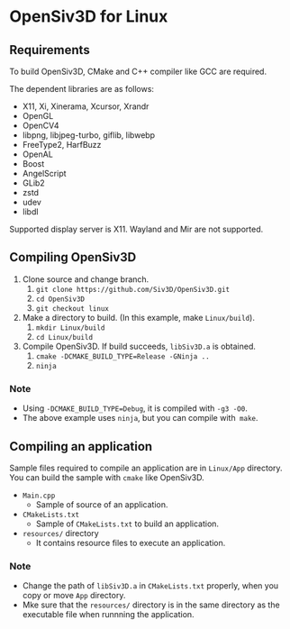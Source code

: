 # OpenSiv3D for Linux


## Requirements
To build OpenSiv3D, CMake and C++ compiler like GCC are required.

The dependent libraries are as follows:
- X11, Xi, Xinerama, Xcursor, Xrandr
- OpenGL
- OpenCV4
- libpng, libjpeg-turbo, giflib, libwebp
- FreeType2, HarfBuzz
- OpenAL
- Boost
- AngelScript
- GLib2
- zstd
- udev
- libdl

Supported display server is X11.
Wayland and Mir are not supported.


## Compiling OpenSiv3D
1. Clone source and change branch.
	1. `git clone https://github.com/Siv3D/OpenSiv3D.git`
	1. `cd OpenSiv3D`
	1. `git checkout linux`
1. Make a directory to build. (In this example, make `Linux/build`).
	1. `mkdir Linux/build`
	1. `cd Linux/build`
1. Compile OpenSiv3D. If build succeeds, `libSiv3D.a` is obtained.
	1. `cmake -DCMAKE_BUILD_TYPE=Release -GNinja ..`
	1. `ninja`

### Note
- Using `-DCMAKE_BUILD_TYPE=Debug`, it is compiled with `-g3 -O0`.
- The above example uses `ninja`, but you can compile with` make`.


## Compiling an application
Sample files required to compile an application are in `Linux/App` directory.
You can build the sample with `cmake` like OpenSiv3D.
- `Main.cpp`
	- Sample of source of an application.
- `CMakeLists.txt`
	- Sample of `CMakeLists.txt` to build an application.
- `resources/` directory
	- It contains resource files to execute an application.

### Note
- Change the path of `libSiv3D.a` in `CMakeLists.txt` properly, when you copy or move `App` directory.
- Mke sure that the `resources/` directory is in the same directory as the executable file when runnning the application.

